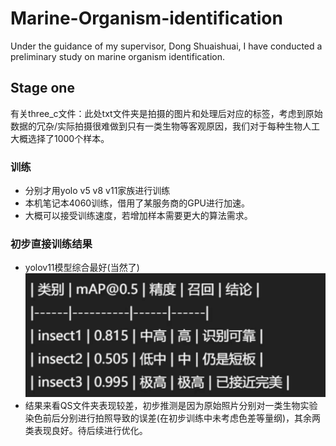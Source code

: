 # Marine-Organism-identification

Under the guidance of my supervisor, Dong Shuaishuai, I have conducted a preliminary study on marine organism identification.

## Stage one
有关three_c文件：此处txt文件夹是拍摄的图片和处理后对应的标签，考虑到原始数据的冗杂/实际拍摄很难做到只有一类生物等客观原因，我们对于每种生物人工大概选择了1000个样本。

### 训练
- 分别才用yolo v5 v8 v11家族进行训练
- 本机笔记本4060训练，借用了某服务商的GPU进行加速。
- 大概可以接受训练速度，若增加样本需要更大的算法需求。

### 初步直接训练结果
- yolov11模型综合最好(当然了)
![1759834299166](image/README/1759834299166.png)
- 结果来看QS文件夹表现较差，初步推测是因为原始照片分别对一类生物实验染色前后分别进行拍照导致的误差(在初步训练中未考虑色差等量纲)，其余两类表现良好。待后续进行优化。
